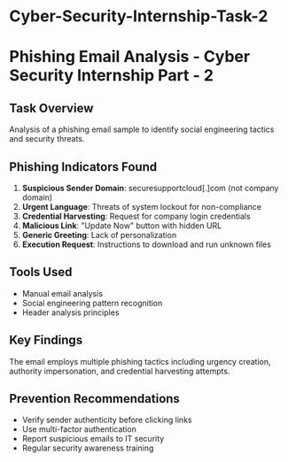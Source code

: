 # Cyber-Security-Internship-Task-2
# Phishing Email Analysis - Cyber Security Internship Part - 2 

## Task Overview
Analysis of a phishing email sample to identify social engineering tactics and security threats.

## Phishing Indicators Found
1. **Suspicious Sender Domain**: securesupportcloud[.]com (not company domain)
2. **Urgent Language**: Threats of system lockout for non-compliance
3. **Credential Harvesting**: Request for company login credentials
4. **Malicious Link**: "Update Now" button with hidden URL
5. **Generic Greeting**: Lack of personalization
6. **Execution Request**: Instructions to download and run unknown files

## Tools Used
- Manual email analysis
- Social engineering pattern recognition
- Header analysis principles

## Key Findings
The email employs multiple phishing tactics including urgency creation, authority impersonation, and credential harvesting attempts.

## Prevention Recommendations
- Verify sender authenticity before clicking links
- Use multi-factor authentication
- Report suspicious emails to IT security
- Regular security awareness training
